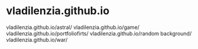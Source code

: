 # vladilenzia.github.io
vladilenzia.github.io/astral/
vladilenzia.github.io/game/
vladilenzia.github.io/portfoliofirts/
vladilenzia.github.io/random background/
vladilenzia.github.io/war/
